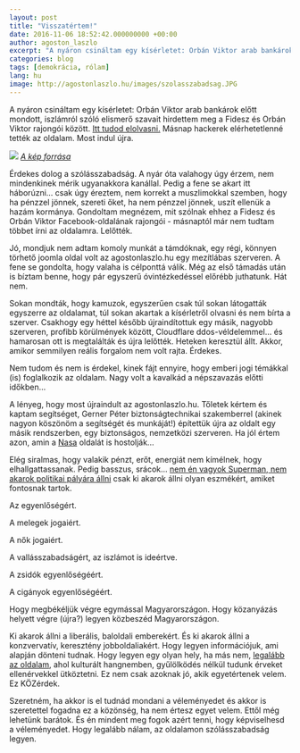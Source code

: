 ```yaml
---
layout: post
title: "Visszatértem!"
date: 2016-11-06 18:52:42.000000000 +00:00
author: agoston_laszlo
excerpt: "A nyáron csináltam egy kísérletet: Orbán Viktor arab bankárok előtt mondott, iszlámról szóló elismerő szavait hirdettem meg a Fidesz és Orbán Viktor rajongói között. Másnap hackerek elérhetetlenné tették az oldalam. Most indult újra."
categories: blog
tags: [demokrácia, rólam]
lang: hu
image: http://agostonlaszlo.hu/images/szolasszabadsag.JPG
---
```


A nyáron csináltam egy kísérletet: Orbán Viktor arab bankárok előtt mondott, iszlámról szóló elismerő szavait hirdettem meg a Fidesz és Orbán Viktor rajongói között. [Itt tudod elolvasni.](http://agostonlaszlo.hu/blog/hogyan-alljon-egy-fidesz-szavazo-az-iszlamhoz/) Másnap hackerek elérhetetlenné tették az oldalam. Most indul újra.

![]({{site.baseurl}}/images/szolasszabadsag.JPG)
[_A kép forrása_](https://www.orangewebsite.com/articles/wp-content/uploads/2014/10/shutterstock_187662866.jpg)

Érdekes dolog a szólásszabadság. A nyár óta valahogy úgy érzem, nem mindenkinek mérik ugyanakkora kanállal.  Pedig a fene se akart itt háborúzni... csak úgy éreztem, nem korrekt a muszlimokkal szemben, hogy ha pénzzel jönnek, szereti őket, ha nem pénzzel jönnek, uszít ellenük a hazám kormánya. Gondoltam megnézem, mit szólnak ehhez a Fidesz és Orbán Viktor Facebook-oldalának rajongói - másnaptól már nem tudtam többet írni az oldalamra. Lelőtték.

Jó, mondjuk nem adtam komoly munkát a támdóknak, egy régi, könnyen törhető joomla oldal volt az agostonlaszlo.hu egy mezítlábas szerveren. A fene se gondolta, hogy valaha is célponttá válik. Még az első támadás után is bíztam benne, hogy pár egyszerű óvintézkedéssel előrébb juthatunk. Hát nem.

Sokan mondták, hogy kamuzok, egyszerűen csak túl sokan látogatták egyszerre az oldalamat, túl sokan akartak a kísérletről olvasni és nem bírta a szerver. Csakhogy egy héttel később újraindítottuk egy másik, nagyobb szerveren, profibb körülmények között, Cloudflare ddos-véldelemmel... és hamarosan ott is megtalálták és újra lelőtték. Heteken keresztül állt. Akkor, amikor semmilyen reális forgalom nem volt rajta. Érdekes.

Nem tudom és nem is érdekel, kinek fájt ennyire, hogy emberi jogi témákkal (is) foglalkozik az oldalam. Nagy volt a kavalkád a népszavazás előtti időkben...

A lényeg, hogy most újraindult az agostonlaszlo.hu. Tőletek kértem és kaptam segítséget, Gerner Péter biztonságtechnikai szakemberrel (akinek nagyon köszönöm a segítségét és munkáját!) építettük újra az oldalt egy másik rendszerben, egy biztonságos, nemzetközi szerveren. Ha jól értem azon, amin a [Nasa](https://github.com/nasa) oldalát is hostolják...

Elég siralmas, hogy valakik pénzt, erőt, energiát nem kímélnek, hogy elhallgattassanak. Pedig basszus, srácok... [nem én vagyok Superman, nem akarok politikai pályára állni](http://agostonlaszlo.hu/blog/superman-nem-en-vagyok/) csak ki akarok állni olyan eszmékért, amiket fontosnak tartok.

Az egyenlőségért.

A melegek jogaiért.

A nők jogaiért.

A vallásszabadságért, az iszlámot is ideértve.

A zsidók egyenlőségéért.

A cigányok egyenlőségéért.

Hogy megbékéljük végre egymással Magyarországon. Hogy közanyázás helyett végre (újra?) legyen közbeszéd Magyarországon.

Ki akarok állni a liberális, baloldali emberekért. És ki akarok állni a konzvervatív, keresztény jobboldaliakért. Hogy legyen információjuk, ami alapján dönteni tudnak. Hogy legyen egy olyan hely, ha más nem, [legalább az oldalam](http://fb.com/agostonlaszloartist), ahol kulturált hangnemben, gyűlölködés nélkül tudunk érveket ellenérvekkel ütköztetni. Ez nem csak azoknak jó, akik egyetértenek velem. Ez KÖZérdek. 

Szeretném, ha akkor is el tudnád mondani a véleményedet és akkor is szeretettel fogadna ez a közönség, ha nem értesz egyet velem. Ettől még lehetünk barátok. És én mindent meg fogok azért tenni, hogy képviselhesd a véleményedet. Hogy legalább nálam, az oldalamon szólásszabadság legyen.
